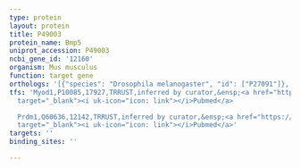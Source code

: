 ```yaml
---
type: protein
layout: protein
title: P49003
protein_name: Bmp5
uniprot_accession: P49003
ncbi_gene_id: '12160'
organism: Mus musculus
function: target gene
orthologs: '[{"species": "Drosophila melanogaster", "id": ["P27091"]}, {"species": "Homo sapiens", "id": ["P22003"]}, {"species": "Rattus norvegicus", "id": ["D4A7P9"]}]'
tfs: 'Myod1,P10085,17927,TRRUST,inferred by curator,&ensp;<a href="https://www.ncbi.nlm.nih.gov/pubmed/?term=8668207%5Buid%5D+OR+29087512%5Buid%5D"
  target="_blank"><i uk-icon="icon: link"></i>Pubmed</a>

  Prdm1,Q60636,12142,TRRUST,inferred by curator,&ensp;<a href="https://www.ncbi.nlm.nih.gov/pubmed/?term=23054396%5Buid%5D+OR+29087512%5Buid%5D"
  target="_blank"><i uk-icon="icon: link"></i>Pubmed</a>'
targets: ''
binding_sites: ''

---
```

